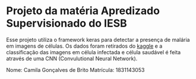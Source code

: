 # Projeto da matéria Apredizado Supervisionado do IESB

Esse projeto utiliza o framework keras para detectar a presença de malária em imagens de células. Os dados foram retirados do [kaggle](https://www.kaggle.com/iarunava/cell-images-for-detecting-malaria) e a classificação das imagens em célula infectada e célula saudável é feita através de uma CNN (Convulutional Neural Network). 

Nome: Camila Gonçalves de Brito
Matrícula: 1831143053
